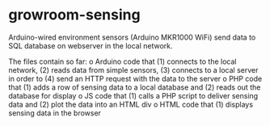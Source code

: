 # growroom-sensing
Arduino-wired environment sensors (Arduino MKR1000 WiFi) send data to SQL database on webserver in the local network.

The files contain so far:
  o Arduino code that (1) connects to the local network, (2) reads data from simple sensors, (3) connects to a local server in order to (4) send an HTTP request with the data to the server
  o PHP code that (1) adds a row of sensing data to a local database and (2) reads out the database for display
  o JS code that (1) calls a PHP script to deliver sensing data and (2) plot the data into an HTML div
  o HTML code that (1) displays sensing data in the browser
